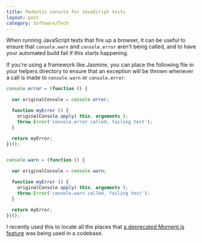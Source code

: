 ```yaml
---
title: Pedantic console for JavaScript tests
layout: post
category: Software/Tech
---
```


When running JavaScript tests that fire up a browser, it can be useful to
ensure that `console.warn` and `console.error` aren't being called, and to have
your automated build fail if this starts happening.

If you're using a framework like Jasmine, you can place the following file in
your helpers directory to ensure that an exception will be thrown whenever a
call is made to `console.warn` or `console.error`:

```javascript
console.error = (function () {

  var originalConsole = console.error;

  function myError () {
    originalConsole.apply( this, arguments );
    throw Error('console.error called, failing test');
  }

  return myError;
})();


console.warn = (function () {

  var originalConsole = console.warn;

  function myError () {
    originalConsole.apply( this, arguments );
    throw Error('console.warn called, failing test');
  }

  return myError;
})();
```

I recently used this to locate all the places that [a deprecated Moment.js
feature](https://github.com/moment/moment/issues/1407) was being used in a
codebase.
